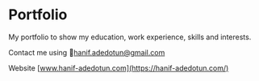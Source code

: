 # Portfolio
My portfolio to show my education, work experience, skills and interests.

Contact me using :e-mail:[hanif.adedotun@gmail.com](mailto:hanif.adedotun@gmail.com)


Website [www.hanif-adedotun.com](https://hanif-adedotun.com/)
